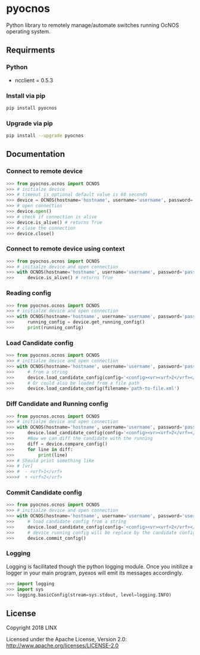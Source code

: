 # pyocnos
Python library to remotely manage/automate switches running OcNOS operating system.

## Requirments

### Python
* ncclient = 0.5.3

### Install via pip
```bash
pip install pyocnos
```

### Upgrade via pip
```bash
pip install --upgrade pyocnos
```



## Documentation

### Connect to remote device
```python
>>> from pyocnos.ocnos import OCNOS
>>> # initialze device
>>> # timeout is optional default value is 60 seconds
>>> device = OCNOS(hostname='hostname', username='username', password='password', timeout=10)
>>> # open connection
>>> device.open()
>>> # check if connection is alive
>>> device.is_alive() # returns True
>>> # close the connection
>>> device.close()
```
### Connect to remote device using context
```python
>>> from pyocnos.ocnos import OCNOS
>>> # initialze device and open connection
>>> with OCNOS(hostname='hostname', username='username', password='password') as device:
>>>     device.is_alive() # returns True
```

### Reading config
```python
>>> from pyocnos.ocnos import OCNOS
>>> # initialze device and open connection
>>> with OCNOS(hostname='hostname', username='username', password='password') as device:
>>>     running_config = device.get_running_config()
>>>     print(running_config)
```

### Load Candidate config
```python
>>> from pyocnos.ocnos import OCNOS
>>> # initialze device and open connection
>>> with OCNOS(hostname='hostname', username='username', password='password') as device:
>>>     # from a string
>>>     device.load_candidate_config(config='<config><vr><vrf>2</vrf></vr></config>')
>>>     # Or could also be loaded from a file path
>>>     device.load_candidate_config(filename='path-to-file.xml')
```

### Diff Candidate and Running config
```python
>>> from pyocnos.ocnos import OCNOS
>>> # initialze device and open connection
>>> with OCNOS(hostname='hostname', username='username', password='password') as device:
>>>     device.load_candidate_config(config='<config><vr><vrf>2</vrf></vr></config>')
>>>     #Now we can diff the candidate with the running
>>>     diff = device.compare_config()
>>>     for line in diff:
>>>         print(line)
>>> # Should print something like
>>> # [vr]
>>> #  - <vrf>1</vrf>
>>>>#  + <vrf>2</vrf>
```


### Commit Candidate config
```python
>>> from pyocnos.ocnos import OCNOS
>>> # initialze device and open connection
>>> with OCNOS(hostname='hostname', username='username', password='username') as device:
>>>     # load candidate config from a string
>>>     device.load_candidate_config(config='<config><vr><vrf>2</vrf></vr></config>')
>>>     # device running config will be replace by the candidate config
>>>     device.commit_config()
```

### Logging
Logging is facilitated though the python logging module. Once you initilize a logger in your main program,
pyexos will emit its messages accordingly.
```python
>>> import logging
>>> import sys
>>> logging.basicConfig(stream=sys.stdout, level=logging.INFO)
```

## License

Copyright 2018 LINX

Licensed under the Apache License, Version 2.0: http://www.apache.org/licenses/LICENSE-2.0